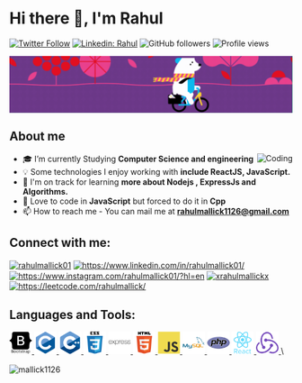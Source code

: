### <h1>Hi there 👋, I'm Rahul</h1>
[![Twitter Follow](https://img.shields.io/twitter/follow/rahulmallick01?label=Follow)](https://twitter.com/intent/follow?screen_name=rahul,allick01)
[![Linkedin: Rahul](https://img.shields.io/badge/-Rahul-blue?style=flat-square&logo=Linkedin&logoColor=white&link=https://www.linkedin.com/in/rahulmallick01/)](https://www.linkedin.com/in/rahulmallick01/)
![GitHub followers](https://img.shields.io/github/followers/mallick1126?label=Follow&style=social)
![Profile views](https://gpvc.arturio.dev/mallick1126) 

<img align="center" src="https://github.com/mallick1126/mallick1126/blob/main/banner%20(1).png" />

<h2 align="left">About me</h2>

<img alt="Coding" src="https://c.tenor.com/2uyENRmiUt0AAAAM/coding.gif" align="right"/>

- 🎓 I’m currently Studying **Computer Science and engineering**
- 💡 Some technologies I enjoy working with **include ReactJS, JavaScript.**
- 🌱 I'm on track for learning **more about Nodejs , ExpressJs and Algorithms.**
- 💬 Love to code in **JavaScript** but forced to do it in **Cpp**
- 📫 How to reach me - You can mail me at **rahulmallick1126@gmail.com**

<h2 align="left">Connect with me:</h2>
<p align="left">
<a href="https://twitter.com/rahulmallick01" target="blank"><img align="center" src="https://raw.githubusercontent.com/rahuldkjain/github-profile-readme-generator/master/src/images/icons/Social/twitter.svg" alt="rahulmallick01" height="30" width="40" /></a>
<a href="https://linkedin.com/in/https://www.linkedin.com/in/rahulmallick01/" target="blank"><img align="center" src="https://raw.githubusercontent.com/rahuldkjain/github-profile-readme-generator/master/src/images/icons/Social/linked-in-alt.svg" alt="https://www.linkedin.com/in/rahulmallick01/" height="30" width="40" /></a>
<a href="https://instagram.com/https://www.instagram.com/rahulmallick01/?hl=en" target="blank"><img align="center" src="https://raw.githubusercontent.com/rahuldkjain/github-profile-readme-generator/master/src/images/icons/Social/instagram.svg" alt="https://www.instagram.com/rahulmallick01/?hl=en" height="30" width="40" /></a>
<a href="https://www.hackerrank.com/xrahulmallickx" target="blank"><img align="center" src="https://raw.githubusercontent.com/rahuldkjain/github-profile-readme-generator/master/src/images/icons/Social/hackerrank.svg" alt="xrahulmallickx" height="30" width="40" /></a>
<a href="https://leetcode.com/rahulmallick/" target="blank"><img align="center" src="https://raw.githubusercontent.com/rahuldkjain/github-profile-readme-generator/master/src/images/icons/Social/leet-code.svg" alt="https://leetcode.com/rahulmallick/" height="30" width="40" /></a>
</p>

<h2 align="left">Languages and Tools:</h2>
<p align="left"> <a href="https://getbootstrap.com" target="_blank" rel="noreferrer"> <img src="https://raw.githubusercontent.com/devicons/devicon/master/icons/bootstrap/bootstrap-plain-wordmark.svg" alt="bootstrap" width="40" height="40"/> </a> <a href="https://www.cprogramming.com/" target="_blank" rel="noreferrer"> <img src="https://raw.githubusercontent.com/devicons/devicon/master/icons/c/c-original.svg" alt="c" width="40" height="40"/> </a> <a href="https://www.w3schools.com/cpp/" target="_blank" rel="noreferrer"> <img src="https://raw.githubusercontent.com/devicons/devicon/master/icons/cplusplus/cplusplus-original.svg" alt="cplusplus" width="40" height="40"/> </a> <a href="https://www.w3schools.com/css/" target="_blank" rel="noreferrer"> <img src="https://raw.githubusercontent.com/devicons/devicon/master/icons/css3/css3-original-wordmark.svg" alt="css3" width="40" height="40"/> </a> <a href="https://expressjs.com" target="_blank" rel="noreferrer"> <img src="https://raw.githubusercontent.com/devicons/devicon/master/icons/express/express-original-wordmark.svg" alt="express" width="40" height="40"/> </a> <a href="https://www.w3.org/html/" target="_blank" rel="noreferrer"> <img src="https://raw.githubusercontent.com/devicons/devicon/master/icons/html5/html5-original-wordmark.svg" alt="html5" width="40" height="40"/> </a> <a href="https://developer.mozilla.org/en-US/docs/Web/JavaScript" target="_blank" rel="noreferrer"> <img src="https://raw.githubusercontent.com/devicons/devicon/master/icons/javascript/javascript-original.svg" alt="javascript" width="40" height="40"/> </a> <a href="https://www.mysql.com/" target="_blank" rel="noreferrer"> <img src="https://raw.githubusercontent.com/devicons/devicon/master/icons/mysql/mysql-original-wordmark.svg" alt="mysql" width="40" height="40"/> </a> <a href="https://www.php.net" target="_blank" rel="noreferrer"> <img src="https://raw.githubusercontent.com/devicons/devicon/master/icons/php/php-original.svg" alt="php" width="40" height="40"/> </a> <a href="https://reactjs.org/" target="_blank" rel="noreferrer"> <img src="https://raw.githubusercontent.com/devicons/devicon/master/icons/react/react-original-wordmark.svg" alt="react" width="40" height="40"/> </a> <a href="https://redux.js.org" target="_blank" rel="noreferrer"> <img src="https://raw.githubusercontent.com/devicons/devicon/master/icons/redux/redux-original.svg" alt="redux" width="40" height="40"/> </a>\ </p>

<p><img align="center" src="https://github-readme-stats.vercel.app/api/top-langs?username=mallick1126&show_icons=true&locale=en&layout=compact" alt="mallick1126" /></p>


  
